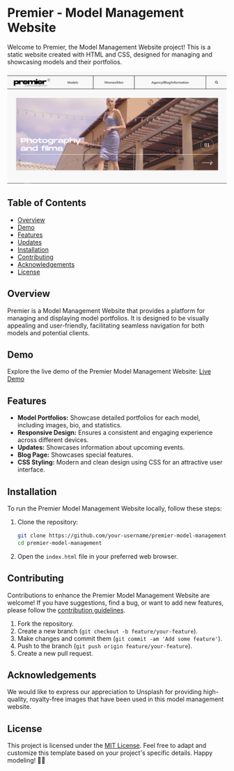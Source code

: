 # Premier - Model Management Website

Welcome to Premier, the Model Management Website project! This is a static website created with HTML and CSS, designed for managing and showcasing models and their portfolios.

![Premier Model Management Website Preview](premier.png)

## Table of Contents

- [Overview](#overview)
- [Demo](#demo)
- [Features](#features)
- [Updates](#updates)
- [Installation](#installation)
- [Contributing](#contributing)
- [Acknowledgements](#acknowledgements)
- [License](#license)

## Overview

Premier is a Model Management Website that provides a platform for managing and displaying model portfolios. It is designed to be visually appealing and user-friendly, facilitating seamless navigation for both models and potential clients.

## Demo

Explore the live demo of the Premier Model Management Website: [Live Demo](https://your-demo-url.com)

## Features

- **Model Portfolios:** Showcase detailed portfolios for each model, including images, bio, and statistics.
- **Responsive Design:** Ensures a consistent and engaging experience across different devices.
- **Updates:** Showcases information about upcoming events.
- **Blog Page:** Showcases special features.
- **CSS Styling:** Modern and clean design using CSS for an attractive user interface.

## Installation

To run the Premier Model Management Website locally, follow these steps:

1. Clone the repository:

   ```bash
   git clone https://github.com/your-username/premier-model-management.git
   cd premier-model-management
   ```

2. Open the `index.html` file in your preferred web browser.

## Contributing

Contributions to enhance the Premier Model Management Website are welcome! If you have suggestions, find a bug, or want to add new features, please follow the [contribution guidelines](CONTRIBUTING.md).

1. Fork the repository.
2. Create a new branch (`git checkout -b feature/your-feature`).
3. Make changes and commit them (`git commit -am 'Add some feature'`).
4. Push to the branch (`git push origin feature/your-feature`).
5. Create a new pull request.

## Acknowledgements

We would like to express our appreciation to Unsplash for providing high-quality, royalty-free images that have been used in this model management website.

## License
This project is licensed under the [MIT License](LICENSE).
Feel free to adapt and customize this template based on your project's specific details. Happy modeling! 🌟📸
